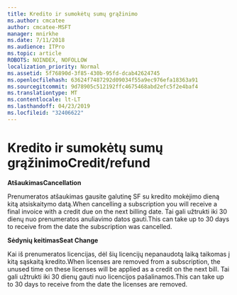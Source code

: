 ```yaml
---
title: Kredito ir sumokėtų sumų grąžinimo
ms.author: cmcatee
author: cmcatee-MSFT
manager: mnirkhe
ms.date: 7/11/2018
ms.audience: ITPro
ms.topic: article
ROBOTS: NOINDEX, NOFOLLOW
localization_priority: Normal
ms.assetid: 5f76890d-3f85-430b-95fd-dcab42624745
ms.openlocfilehash: 63624f7487292d09034f55a9ec976efa18363a91
ms.sourcegitcommit: 9d78905c512192ffc4675468abd2efc5f2e4baf4
ms.translationtype: MT
ms.contentlocale: lt-LT
ms.lasthandoff: 04/23/2019
ms.locfileid: "32406622"
---
```

# <a name="creditrefund"></a><span data-ttu-id="2e0ce-102">Kredito ir sumokėtų sumų grąžinimo</span><span class="sxs-lookup"><span data-stu-id="2e0ce-102">Credit/refund</span></span>

 <span data-ttu-id="2e0ce-103">**Atšaukimas**</span><span class="sxs-lookup"><span data-stu-id="2e0ce-103">**Cancellation**</span></span>
  
<span data-ttu-id="2e0ce-104">Prenumeratos atšaukimas gausite galutinę SF su kredito mokėjimo dieną kitą atsiskaitymo datą.</span><span class="sxs-lookup"><span data-stu-id="2e0ce-104">When cancelling a subscription you will receive a final invoice with a credit due on the next billing date.</span></span> <span data-ttu-id="2e0ce-105">Tai gali užtrukti iki 30 dienų nuo prenumeratos anuliavimo datos gauti.</span><span class="sxs-lookup"><span data-stu-id="2e0ce-105">This can take up to 30 days to receive from the date the subscription was cancelled.</span></span>
  
 <span data-ttu-id="2e0ce-106">**Sėdynių keitimas**</span><span class="sxs-lookup"><span data-stu-id="2e0ce-106">**Seat Change**</span></span>
  
<span data-ttu-id="2e0ce-107">Kai iš prenumeratos licencijas, dėl šių licencijų nepanaudotą laiką taikomas į kitą sąskaitą kredito.</span><span class="sxs-lookup"><span data-stu-id="2e0ce-107">When licenses are removed from a subscription, the unused time on these licenses will be applied as a credit on the next bill.</span></span> <span data-ttu-id="2e0ce-108">Tai gali užtrukti iki 30 dienų gauti nuo licencijos pašalinamos.</span><span class="sxs-lookup"><span data-stu-id="2e0ce-108">This can take up to 30 days to receive from the date the licenses are removed.</span></span>
  

